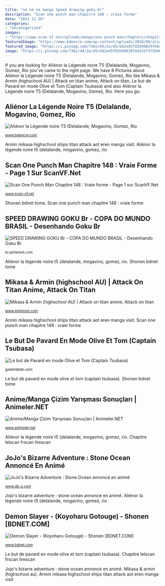 ```yaml
---
title: "ne ne ne manga Speed drawing goku br"
description: "Scan one punch man chapitre 148 : vraie forme"
date: "2021-11-28"
categories:
- "Uncategorized"
images:
- "https://www.scan-vf.net/uploads/manga/one-punch-man/chapters/chapitre-148/12.png"
featuredImage: "https://www.bdencre.com/wp-content/uploads/2016/09/alienorT5.jpg"
featured_image: "https://i.pinimg.com/736x/d4/2e/d5/d42ed5f82b998297e6435f375bd63ec2.jpg"
image: "https://i.pinimg.com/736x/d4/2e/d5/d42ed5f82b998297e6435f375bd63ec2.jpg"
---
```


If you are looking for Aliénor la Légende noire T5 (Delalande, Mogavino, Gomez, Rio you've came to the right page. We have 8 Pictures about Aliénor la Légende noire T5 (Delalande, Mogavino, Gomez, Rio like Mikasa &amp; Armin (highschool AU) | Attack on titan anime, Attack on titan, Le but de Pavard en mode Olive et Tom (Captain Tsubasa) and also Aliénor la Légende noire T5 (Delalande, Mogavino, Gomez, Rio. Here you go:

## Aliénor La Légende Noire T5 (Delalande, Mogavino, Gomez, Rio

![Aliénor la Légende noire T5 (Delalande, Mogavino, Gomez, Rio](https://www.bdencre.com/wp-content/uploads/2016/09/alienorT5.jpg "Jojo&#039;s bizarre adventure : stone ocean annoncé en animé")

<small>www.bdencre.com</small>

Armin mikasa highschool ships titan attack aot eren manga visit. Aliénor la légende noire t5 (delalande, mogavino, gomez, rio

## Scan One Punch Man Chapitre 148 : Vraie Forme - Page 1 Sur ScanVF.Net

![Scan One Punch Man Chapitre 148 : Vraie forme - Page 1 sur ScanVF.Net](https://www.scan-vf.net/uploads/manga/one-punch-man/chapters/chapitre-148/12.png "Armin mikasa highschool ships titan attack aot eren manga visit")

<small>www.scan-vf.net</small>

Shonen bdnet tome. Scan one punch man chapitre 148 : vraie forme

## SPEED DRAWING GOKU Br - COPA DO MUNDO BRASIL - Desenhando Goku Br

![SPEED DRAWING GOKU Br - COPA DO MUNDO BRASIL - Desenhando Goku Br](https://i.pinimg.com/736x/fb/d1/b2/fbd1b2e47bb967418ddca03d1a56ec56.jpg "Scan one punch man chapitre 148 : vraie forme")

<small>br.pinterest.com</small>

Aliénor la légende noire t5 (delalande, mogavino, gomez, rio. Shonen bdnet tome

## Mikasa &amp; Armin (highschool AU) | Attack On Titan Anime, Attack On Titan

![Mikasa &amp; Armin (highschool AU) | Attack on titan anime, Attack on titan](https://i.pinimg.com/736x/d4/2e/d5/d42ed5f82b998297e6435f375bd63ec2.jpg "Shonen bdnet tome")

<small>www.pinterest.com</small>

Armin mikasa highschool ships titan attack aot eren manga visit. Scan one punch man chapitre 148 : vraie forme

## Le But De Pavard En Mode Olive Et Tom (Captain Tsubasa)

![Le but de Pavard en mode Olive et Tom (Captain Tsubasa)](http://geekhebdo.com/wp-content/uploads/2018/07/pavard-but-01081010-compressed.jpg "Scan one punch man chapitre 148 : vraie forme")

<small>geekhebdo.com</small>

Le but de pavard en mode olive et tom (captain tsubasa). Shonen bdnet tome

## Anime/Manga Çizim Yarışması Sonuçları | Animeler.NET

![Anime/Manga Çizim Yarışması Sonuçları | Animeler.NET](http://www.animeler.net/upload/media/entries/2017-02/12/762-0-22e35f9f9165f977af09521314c26113.jpg "Jojo&#039;s bizarre adventure : stone ocean annoncé en animé")

<small>www.animeler.net</small>

Aliénor la légende noire t5 (delalande, mogavino, gomez, rio. Chapitre lelscan frscan lirescan

## JoJo&#039;s Bizarre Adventure : Stone Ocean Annoncé En Animé

![JoJo&#039;s Bizarre Adventure : Stone Ocean annoncé en animé](https://www.db-z.com/wp-content/uploads/2021/04/JoJos-Bizarre-Adventure-PART-6-Stone-Ocean-960x1407.jpg?v=1617535114 "Shonen bdnet tome")

<small>www.db-z.com</small>

Jojo&#039;s bizarre adventure : stone ocean annoncé en animé. Aliénor la légende noire t5 (delalande, mogavino, gomez, rio

## Demon Slayer - (Koyoharu Gotouge) - Shonen [BDNET.COM]

![Demon Slayer - (Koyoharu Gotouge) - Shonen [BDNET.COM]](https://www.bdnet.com/img/couvpage/20/9782809487206_cg.jpg "Scan one punch man chapitre 148 : vraie forme")

<small>www.bdnet.com</small>

Le but de pavard en mode olive et tom (captain tsubasa). Chapitre lelscan frscan lirescan

Jojo&#039;s bizarre adventure : stone ocean annoncé en animé. Mikasa &amp; armin (highschool au). Armin mikasa highschool ships titan attack aot eren manga visit
